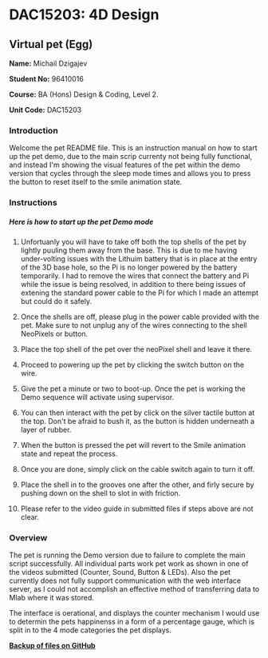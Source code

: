 # DAC15203: 4D Design

## Virtual pet (Egg)

**Name:** Michail Dzigajev

**Student No:** 96410016

**Course:** BA (Hons) Design & Coding, Level 2.

**Unit Code:** DAC15203

### **Introduction**
Welcome the pet README file. This is an instruction manual on how to start up the pet demo, due to the main scrip currenty not being fully functional, and instead I'm showing the visual features of the pet within the demo version that cycles through the sleep mode times and allows you to press the button to reset itself to the smile animation state.

### **Instructions**

##### **Here is how to start up the pet Demo mode**
1. Unfortuanly you will have to take off both the top shells of the pet by lightly puuling them away from the base. This is due to me having under-volting issues with the Lithuim battery that is in place at the entry of the 3D base hole, so the Pi is no longer powered by the battery temporarily.  I had to remove the wires that connect the battery and Pi while the issue is being resolved, in addition to there being issues of extening the standard power cable to the Pi for which I made an attempt but could do it safely.

2. Once the shells are off, please plug in the power cable provided with the pet. Make sure to not unplug any of the wires connecting to the shell NeoPixels or button.
3. Place the top shell of the pet over the neoPixel shell and leave it there. 
4. Proceed to powering up the pet by clicking the switch button on the wire.
5. Give the pet a minute or two to boot-up. Once the pet is working the Demo sequence will activate using supervisor.
6. You can then interact with the pet by click on the silver tactile button at the top. Don't be afraid to bush it, as the button is hidden underneath a layer of rubber. 
7. When the button is pressed the pet will revert to the Smile animation state and repeat the process. 
8. Once you are done, simply click on the cable switch again to turn it off.
9. Place the shell in to the grooves one after the other, and firly secure by pushing down on the shell to slot in with friction.
10. Please refer to the video guide in submitted files if steps above are not clear.

### **Overview**

The pet is running the Demo version due to failure to complete the main script successfully. All individual parts work pet work as shown in one of the videos submitted (Counter, Sound, Button & LEDs). Also the pet currently does not fully support communication with the web interface server, as I could not accomplish an effective method of transferring data to Mlab where it was stored. 

The interface is oerational, and displays the counter mechanism I would use to determin the pets happinenss in a form of a percentage gauge, which is split in to the 4 mode categories the pet displays.



[**Backup of files on GitHub**](https://github.com/shadzig/DAC15203_4D_Design)

